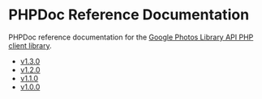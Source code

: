 # PHPDoc Reference Documentation

PHPDoc reference documentation for the [Google Photos Library API PHP client library](https://github.com/google/php-photoslibrary).

* [v1.3.0](v1.3.0/)
* [v1.2.0](v1.2.0/)
* [v1.1.0](v1.1.0/)
* [v1.0.0](v1.0.0/)
